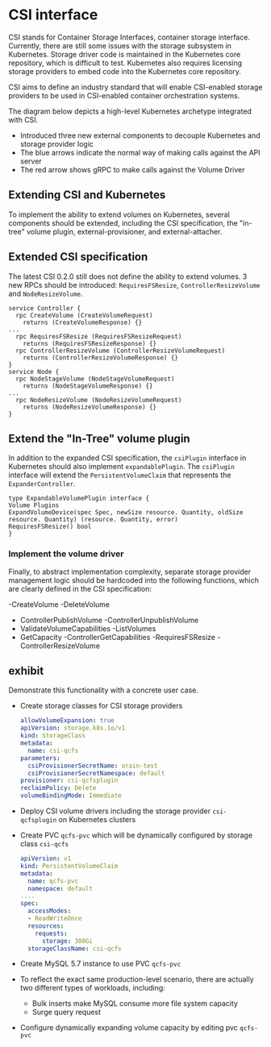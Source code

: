 # CSI interface

CSI stands for Container Storage Interfaces, container storage interface. Currently, there are still some issues with the storage subsystem in Kubernetes. Storage driver code is maintained in the Kubernetes core repository, which is difficult to test. Kubernetes also requires licensing storage providers to embed code into the Kubernetes core repository.

CSI aims to define an industry standard that will enable CSI-enabled storage providers to be used in CSI-enabled container orchestration systems.

The diagram below depicts a high-level Kubernetes archetype integrated with CSI.



- Introduced three new external components to decouple Kubernetes and storage provider logic
- The blue arrows indicate the normal way of making calls against the API server
- The red arrow shows gRPC to make calls against the Volume Driver

## Extending CSI and Kubernetes

To implement the ability to extend volumes on Kubernetes, several components should be extended, including the CSI specification, the "in-tree" volume plugin, external-provisioner, and external-attacher.

## Extended CSI specification

The latest CSI 0.2.0 still does not define the ability to extend volumes. 3 new RPCs should be introduced: `RequiresFSResize`, `ControllerResizeVolume` and `NodeResizeVolume`.

```jade
service Controller {
  rpc CreateVolume (CreateVolumeRequest)
    returns (CreateVolumeResponse) {}
...
  rpc RequiresFSResize (RequiresFSResizeRequest)
    returns (RequiresFSResizeResponse) {}
  rpc ControllerResizeVolume (ControllerResizeVolumeRequest)
    returns (ControllerResizeVolumeResponse) {}
}
service Node {
  rpc NodeStageVolume (NodeStageVolumeRequest)
    returns (NodeStageVolumeResponse) {}
...
  rpc NodeResizeVolume (NodeResizeVolumeRequest)
    returns (NodeResizeVolumeResponse) {}
}
```

## Extend the "In-Tree" volume plugin

In addition to the expanded CSI specification, the `csiPlugin` interface in Kubernetes should also implement `expandablePlugin`. The `csiPlugin` interface will extend the `PersistentVolumeClaim` that represents the `ExpanderController`.

```jade
type ExpandableVolumePlugin interface {
Volume Plugins
ExpandVolumeDevice(spec Spec, newSize resource. Quantity, oldSize resource. Quantity) (resource. Quantity, error)
RequiresFSResize() bool
}
```

### Implement the volume driver

Finally, to abstract implementation complexity, separate storage provider management logic should be hardcoded into the following functions, which are clearly defined in the CSI specification:

-CreateVolume
-DeleteVolume
- ControllerPublishVolume
-ControllerUnpublishVolume
- ValidateVolumeCapabilities
-ListVolumes
- GetCapacity
-ControllerGetCapabilities
-RequiresFSResize
-ControllerResizeVolume

## exhibit

Demonstrate this functionality with a concrete user case.

- Create storage classes for CSI storage providers

  ```yaml
  allowVolumeExpansion: true
  apiVersion: storage.k8s.io/v1
  kind: StorageClass
  metadata:
    name: csi-qcfs
  parameters:
    csiProvisionerSecretName: orain-test
    csiProvisionerSecretNamespace: default
  provisioner: csi-qcfsplugin
  reclaimPolicy: Delete
  volumeBindingMode: Immediate
  ```

- Deploy CSI volume drivers including the storage provider `csi-qcfsplugin` on Kubernetes clusters
- Create PVC `qcfs-pvc` which will be dynamically configured by storage class `csi-qcfs`

  ```yaml
  apiVersion: v1
  kind: PersistentVolumeClaim
  metadata:
    name: qcfs-pvc
    namespace: default
  ....
  spec:
    accessModes:
    - ReadWriteOnce
    resources:
      requests:
        storage: 300Gi
    storageClassName: csi-qcfs
  ```

- Create MySQL 5.7 instance to use PVC `qcfs-pvc`
- To reflect the exact same production-level scenario, there are actually two different types of workloads, including:
  - Bulk inserts make MySQL consume more file system capacity
  - Surge query request
- Configure dynamically expanding volume capacity by editing pvc `qcfs-pvc`